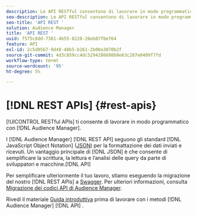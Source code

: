 ```yaml
---
description: Le API RESTful consentono di lavorare in modo programmatico con Audience Manager.
seo-description: Le API RESTful consentono di lavorare in modo programmatico con Audience Manager.
seo-title: 'API REST '
solution: Audience Manager
title: 'API REST '
uuid: f575c8dd-7381-4b55-8228-26eb87fbef64
feature: API
exl-id: 2c5d0567-9d48-48b5-b261-2b00a3070b2f
source-git-commit: 4d3c859cc4dc5294286680b0e63c287e0409f7fd
workflow-type: tm+mt
source-wordcount: '95'
ht-degree: 5%

---
```


# [!DNL REST APIs] {#rest-apis}

[!UICONTROL RESTful APIs] ti consente di lavorare in modo programmatico con  [!DNL Audience Manager].

I [!DNL Audience Manager] [!DNL REST API] seguono gli standard [!DNL JavaScript Object Notation] ([JSON](https://www.json.org/)) per la formattazione dei dati inviati e ricevuti. Un vantaggio principale di [!DNL JSON] è che consente di semplificare la scrittura, la lettura e l’analisi delle query da parte di sviluppatori e macchine.[!DNL API]

Per semplificare ulteriormente il tuo lavoro, stiamo eseguendo la migrazione del nostro [!DNL REST APIs] a [Swagger](https://swagger.io/solutions/api-documentation/). Per ulteriori informazioni, consulta [Migrazione dei codici API di Audience Manager](/help/using/api/api-swagger-migration.md).

Rivedi il materiale [Guida introduttiva](../../api/rest-api-main/aam-api-getting-started.md#getting-started-with-rest-apis) prima di lavorare con i metodi [!DNL Audience Manager] [!DNL API] .
